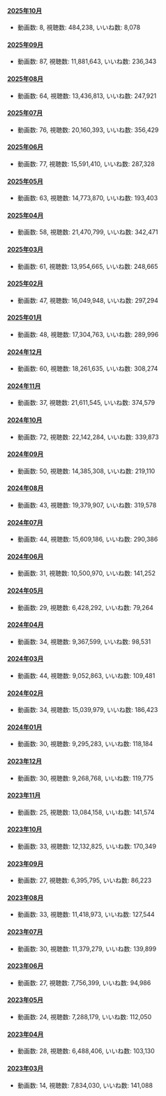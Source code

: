 #### [2025年10月](videos/202510 "wikilink")

-   動画数: 8, 視聴数: 484,238, いいね数: 8,078

#### [2025年09月](videos/202509 "wikilink")

-   動画数: 87, 視聴数: 11,881,643, いいね数: 236,343

#### [2025年08月](videos/202508 "wikilink")

-   動画数: 64, 視聴数: 13,436,813, いいね数: 247,921

#### [2025年07月](videos/202507 "wikilink")

-   動画数: 76, 視聴数: 20,160,393, いいね数: 356,429

#### [2025年06月](videos/202506 "wikilink")

-   動画数: 77, 視聴数: 15,591,410, いいね数: 287,328

#### [2025年05月](videos/202505 "wikilink")

-   動画数: 63, 視聴数: 14,773,870, いいね数: 193,403

#### [2025年04月](videos/202504 "wikilink")

-   動画数: 58, 視聴数: 21,470,799, いいね数: 342,471

#### [2025年03月](videos/202503 "wikilink")

-   動画数: 61, 視聴数: 13,954,665, いいね数: 248,665

#### [2025年02月](videos/202502 "wikilink")

-   動画数: 47, 視聴数: 16,049,948, いいね数: 297,294

#### [2025年01月](videos/202501 "wikilink")

-   動画数: 48, 視聴数: 17,304,763, いいね数: 289,996

#### [2024年12月](videos/202412 "wikilink")

-   動画数: 60, 視聴数: 18,261,635, いいね数: 308,274

#### [2024年11月](videos/202411 "wikilink")

-   動画数: 37, 視聴数: 21,611,545, いいね数: 374,579

#### [2024年10月](videos/202410 "wikilink")

-   動画数: 72, 視聴数: 22,142,284, いいね数: 339,873

#### [2024年09月](videos/202409 "wikilink")

-   動画数: 50, 視聴数: 14,385,308, いいね数: 219,110

#### [2024年08月](videos/202408 "wikilink")

-   動画数: 43, 視聴数: 19,379,907, いいね数: 319,578

#### [2024年07月](videos/202407 "wikilink")

-   動画数: 44, 視聴数: 15,609,186, いいね数: 290,386

#### [2024年06月](videos/202406 "wikilink")

-   動画数: 31, 視聴数: 10,500,970, いいね数: 141,252

#### [2024年05月](videos/202405 "wikilink")

-   動画数: 29, 視聴数: 6,428,292, いいね数: 79,264

#### [2024年04月](videos/202404 "wikilink")

-   動画数: 34, 視聴数: 9,367,599, いいね数: 98,531

#### [2024年03月](videos/202403 "wikilink")

-   動画数: 44, 視聴数: 9,052,863, いいね数: 109,481

#### [2024年02月](videos/202402 "wikilink")

-   動画数: 34, 視聴数: 15,039,979, いいね数: 186,423

#### [2024年01月](videos/202401 "wikilink")

-   動画数: 30, 視聴数: 9,295,283, いいね数: 118,184

#### [2023年12月](videos/202312 "wikilink")

-   動画数: 30, 視聴数: 9,268,768, いいね数: 119,775

#### [2023年11月](videos/202311 "wikilink")

-   動画数: 25, 視聴数: 13,084,158, いいね数: 141,574

#### [2023年10月](videos/202310 "wikilink")

-   動画数: 33, 視聴数: 12,132,825, いいね数: 170,349

#### [2023年09月](videos/202309 "wikilink")

-   動画数: 27, 視聴数: 6,395,795, いいね数: 86,223

#### [2023年08月](videos/202308 "wikilink")

-   動画数: 33, 視聴数: 11,418,973, いいね数: 127,544

#### [2023年07月](videos/202307 "wikilink")

-   動画数: 30, 視聴数: 11,379,279, いいね数: 139,899

#### [2023年06月](videos/202306 "wikilink")

-   動画数: 27, 視聴数: 7,756,399, いいね数: 94,986

#### [2023年05月](videos/202305 "wikilink")

-   動画数: 24, 視聴数: 7,288,179, いいね数: 112,050

#### [2023年04月](videos/202304 "wikilink")

-   動画数: 28, 視聴数: 6,488,406, いいね数: 103,130

#### [2023年03月](videos/202303 "wikilink")

-   動画数: 14, 視聴数: 7,834,030, いいね数: 141,088

